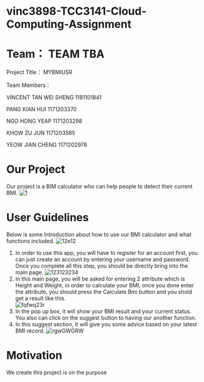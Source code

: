 # vinc3898-TCC3141-Cloud-Computing-Assignment


# Team： TEAM TBA
Project Title： MYBMIUSR

Team Members：

VINCENT TAN WEI SHENG 1181101841

PANG KIAN HUI 1171203370

NGO HONG YEAP 1171203298

KHOW ZU JUN 1171203565

YEOW JIAN CHENG 1171202978

# Our Project
Our project is a BIM calculator who can help people to detect their current BMI. 
![1](https://user-images.githubusercontent.com/87030020/140627200-7b713aa2-5764-4a94-b0b0-838f311ca0e5.png)

# User Guidelines
Below is some Introduction about how to use our BMI calculator and what functions included. 
![12e12](https://user-images.githubusercontent.com/87030020/140627227-78011d90-a8b9-47e0-846a-a4242238a0ed.png)
1. In order to use this app, you will have to register for an account first, you can just create an account by entering your username and password. Once you complete all this step, you should be directly bring into the main page. 
![123123234](https://user-images.githubusercontent.com/87030020/140627342-62b50f0c-96ef-4aba-9998-52db2e408259.png)
2. In this main page, you will be asked for entering 2 attribute which is Height and Weight, in order to calculate your BMI, once you done enter the attribute, you should press the Calculate Bmi button and you shold get a result like this.  
![fqfwq23r](https://user-images.githubusercontent.com/87030020/140627286-b1c60d61-cb14-4460-a88a-fbeecd9fec2f.png)
3. In the pop up box, it will show your BMI result and your current status. You also can click on the suggest button to having our another function. 
4. In this suggest section, it will give you some advice based on your latest BMI record. 
![rgwGWGRW](https://user-images.githubusercontent.com/87030020/140627400-1b5237ec-a258-4263-8040-32b51db96ba7.png)

# Motivation
We create this project is on the purpose 

